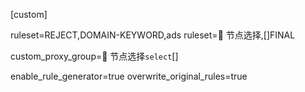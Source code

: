 [custom]

ruleset=REJECT,DOMAIN-KEYWORD,ads
ruleset=🚀 节点选择,[]FINAL

custom_proxy_group=🚀 节点选择`select`[]

enable_rule_generator=true
overwrite_original_rules=true
